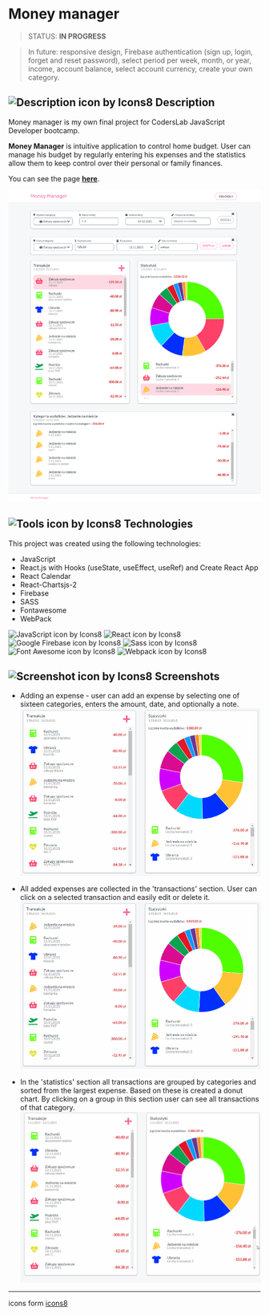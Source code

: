 # Money manager

> STATUS: **IN PROGRESS**

> In future: responsive design, Firebase authentication (sign up, login, forget and reset password), select period per week, month, or year, income, account balance, select account currency, create your own category.

## ![Description icon by Icons8](https://img.icons8.com/dusk/24/000000/document--v1.png) Description

Money manager is my own final project for CodersLab JavaScript Developer bootcamp.

**Money Manager** is intuitive application to control home budget. User can manage his budget by regularly entering his expenses and the statistics allow them to keep control over their personal or family finances.

You can see the page **[here](https://money-manager-12daf.web.app/)**.

![Money Manager main page](/screenshots/Money-Manager.png)

## ![Tools icon by Icons8](https://img.icons8.com/external-icongeek26-linear-colour-icongeek26/24/000000/external-tools-plumbing-icongeek26-linear-colour-icongeek26.png) Technologies

This project was created using the following technologies:

- JavaScript
- React.js with Hooks (useState, useEffect, useRef) and Create React App
- React Calendar
- React-Chartsjs-2
- Firebase
- SASS
- Fontawesome
- WebPack

![JavaScript icon by Icons8](https://img.icons8.com/color/48/000000/javascript--v2.png)
![React icon by Icons8](https://img.icons8.com/color/48/000000/react-native.png)
![Google Firebase icon by Icons8](https://img.icons8.com/color/48/000000/firebase.png)
![Sass icon by Icons8](https://img.icons8.com/color/48/000000/sass.png)
![Font Awesome icon by Icons8](https://img.icons8.com/windows/48/4a90e2/font-awesome.png)
![Webpack icon by Icons8](https://img.icons8.com/color/48/000000/webpack.png)

## ![Screenshot icon by Icons8](https://img.icons8.com/dusk/24/000000/unsplash.png) Screenshots

- Adding an expense - user can add an expense by selecting one of sixteen categories, enters the amount, date, and optionally a note.
  ![](/screenshots/money-manager-1.gif)

- All added expenses are collected in the 'transactions' section. User can click on a selected transaction and easily edit or delete it.
  ![](/screenshots/money-manager-2.gif)

- In the 'statistics' section all transactions are grouped by categories and sorted from the largest expense. Based on these is created a donut chart. By clicking on a group in this section user can see all transactions of that category.
  ![](/screenshots/money-manager-3.gif)

---

icons form [icons8](https://icons8.com/)
